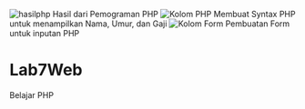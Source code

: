 ![hasilphp](https://user-images.githubusercontent.com/59870954/117106126-835e3680-ada9-11eb-86cc-0b9db3b18b3a.PNG)
Hasil dari Pemograman PHP
![Kolom PHP](https://user-images.githubusercontent.com/59870954/117106130-86592700-ada9-11eb-8099-528e294d0fe2.PNG)
Membuat Syntax PHP untuk menampilkan Nama, Umur, dan Gaji
![Kolom Form](https://user-images.githubusercontent.com/59870954/117105968-409c5e80-ada9-11eb-95db-12db85e27be5.PNG)
Pembuatan Form untuk inputan PHP
# Lab7Web
Belajar PHP

